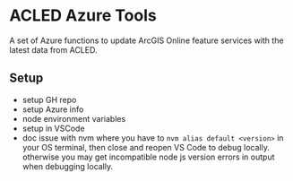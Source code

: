 # ACLED Azure Tools

A set of Azure functions to update ArcGIS Online feature services with the latest data from ACLED.

## Setup

- setup GH repo
- setup Azure info
- node environment variables
- setup in VSCode
- doc issue with nvm where you have to `nvm alias default <version>` in your OS terminal, then close and reopen VS Code to debug locally. otherwise you may get incompatible node js version errors in output when debugging locally.
